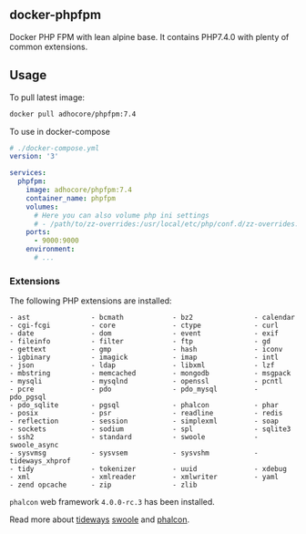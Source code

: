 ## docker-phpfpm

Docker PHP FPM with lean alpine base.
It contains PHP7.4.0 with plenty of common extensions.

## Usage
To pull latest image:

```sh
docker pull adhocore/phpfpm:7.4
```

To use in docker-compose
```yaml
# ./docker-compose.yml
version: '3'

services:
  phpfpm:
    image: adhocore/phpfpm:7.4
    container_name: phpfpm
    volumes:
      # Here you can also volume php ini settings
      # - /path/to/zz-overrides:/usr/local/etc/php/conf.d/zz-overrides.ini
    ports:
      - 9000:9000
    environment:
      # ...
```

### Extensions

The following PHP extensions are installed:

```
- ast               - bcmath            - bz2               - calendar
- cgi-fcgi          - core              - ctype             - curl
- date              - dom               - event             - exif
- fileinfo          - filter            - ftp               - gd
- gettext           - gmp               - hash              - iconv
- igbinary          - imagick           - imap              - intl
- json              - ldap              - libxml            - lzf
- mbstring          - memcached         - mongodb           - msgpack
- mysqli            - mysqlnd           - openssl           - pcntl
- pcre              - pdo               - pdo_mysql         - pdo_pgsql
- pdo_sqlite        - pgsql             - phalcon           - phar
- posix             - psr               - readline          - redis
- reflection        - session           - simplexml         - soap
- sockets           - sodium            - spl               - sqlite3
- ssh2              - standard          - swoole            - swoole_async
- sysvmsg           - sysvsem           - sysvshm           - tideways_xhprof
- tidy              - tokenizer         - uuid              - xdebug
- xml               - xmlreader         - xmlwriter         - yaml
- zend opcache      - zip               - zlib
```

`phalcon` web framework `4.0.0-rc.3` has been installed.

Read more about [tideways](https://github.com/tideways/php-xhprof-extension)
[swoole](https://www.swoole.co.uk/) and [phalcon](https://github.com/phalcon/cphalcon).
